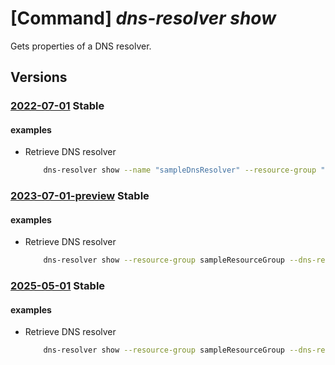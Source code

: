 # [Command] _dns-resolver show_

Gets properties of a DNS resolver.

## Versions

### [2022-07-01](/Resources/mgmt-plane/L3N1YnNjcmlwdGlvbnMve30vcmVzb3VyY2Vncm91cHMve30vcHJvdmlkZXJzL21pY3Jvc29mdC5uZXR3b3JrL2Ruc3Jlc29sdmVycy97fQ==/2022-07-01.xml) **Stable**

<!-- mgmt-plane /subscriptions/{}/resourcegroups/{}/providers/microsoft.network/dnsresolvers/{} 2022-07-01 -->

#### examples

- Retrieve DNS resolver
    ```bash
        dns-resolver show --name "sampleDnsResolver" --resource-group "sampleResourceGroup"
    ```

### [2023-07-01-preview](/Resources/mgmt-plane/L3N1YnNjcmlwdGlvbnMve30vcmVzb3VyY2Vncm91cHMve30vcHJvdmlkZXJzL21pY3Jvc29mdC5uZXR3b3JrL2Ruc3Jlc29sdmVycy97fQ==/2023-07-01-preview.xml) **Stable**

<!-- mgmt-plane /subscriptions/{}/resourcegroups/{}/providers/microsoft.network/dnsresolvers/{} 2023-07-01-preview -->

#### examples

- Retrieve DNS resolver
    ```bash
        dns-resolver show --resource-group sampleResourceGroup --dns-resolver-name sampleDnsResolver
    ```

### [2025-05-01](/Resources/mgmt-plane/L3N1YnNjcmlwdGlvbnMve30vcmVzb3VyY2Vncm91cHMve30vcHJvdmlkZXJzL21pY3Jvc29mdC5uZXR3b3JrL2Ruc3Jlc29sdmVycy97fQ==/2025-05-01.xml) **Stable**

<!-- mgmt-plane /subscriptions/{}/resourcegroups/{}/providers/microsoft.network/dnsresolvers/{} 2025-05-01 -->

#### examples

- Retrieve DNS resolver
    ```bash
        dns-resolver show --resource-group sampleResourceGroup --dns-resolver-name sampleDnsResolver
    ```
